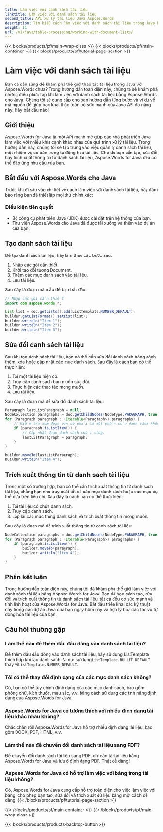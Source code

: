 ```yaml
---
title: Làm việc với danh sách tài liệu
linktitle: Làm việc với danh sách tài liệu
second_title: API xử lý tài liệu Java Aspose.Words
description: Tìm hiểu cách làm việc với danh sách tài liệu trong Java bằng Aspose.Words for Java. Hướng dẫn từng bước này bao gồm các ví dụ về mã nguồn để thao tác tài liệu hiệu quả.
weight: 11
url: /vi/java/table-processing/working-with-document-lists/
---
```


{{< blocks/products/pf/main-wrap-class >}}
{{< blocks/products/pf/main-container >}}
{{< blocks/products/pf/tutorial-page-section >}}

# Làm việc với danh sách tài liệu


Bạn đã sẵn sàng để khám phá thế giới thao tác tài liệu trong Java với Aspose.Words chưa? Trong hướng dẫn toàn diện này, chúng ta sẽ khám phá những điều phức tạp khi làm việc với danh sách tài liệu bằng Aspose.Words cho Java. Chúng tôi sẽ cung cấp cho bạn hướng dẫn từng bước và ví dụ về mã nguồn để giúp bạn khai thác toàn bộ sức mạnh của Java API đa năng này. Hãy bắt đầu nào!

## Giới thiệu

Aspose.Words for Java là một API mạnh mẽ giúp các nhà phát triển Java làm việc với nhiều khía cạnh khác nhau của quá trình xử lý tài liệu. Trong hướng dẫn này, chúng tôi sẽ tập trung vào việc quản lý danh sách tài liệu, một nhiệm vụ cơ bản trong tự động hóa tài liệu. Cho dù bạn cần tạo, sửa đổi hay trích xuất thông tin từ danh sách tài liệu, Aspose.Words for Java đều có thể đáp ứng nhu cầu của bạn.

## Bắt đầu với Aspose.Words cho Java

Trước khi đi sâu vào chi tiết về cách làm việc với danh sách tài liệu, hãy đảm bảo rằng bạn đã thiết lập mọi thứ chính xác:

### Điều kiện tiên quyết

- Bộ công cụ phát triển Java (JDK) được cài đặt trên hệ thống của bạn.
- Thư viện Aspose.Words cho Java đã được tải xuống và thêm vào dự án của bạn.

## Tạo danh sách tài liệu

Để tạo danh sách tài liệu, hãy làm theo các bước sau:

1. Nhập các gói cần thiết.
2. Khởi tạo đối tượng Document.
3. Thêm các mục danh sách vào tài liệu.
4. Lưu tài liệu.

Sau đây là đoạn mã mẫu để bạn bắt đầu:

```java
// Nhập các gói cần thiết
import com.aspose.words.*;

List list = doc.getLists().add(ListTemplate.NUMBER_DEFAULT);
builder.getListFormat().setList(list);
builder.writeln("Item 1");
builder.writeln("Item 2");
builder.writeln("Item 3");
```

## Sửa đổi danh sách tài liệu

Sau khi tạo danh sách tài liệu, bạn có thể cần sửa đổi danh sách bằng cách thêm, xóa hoặc cập nhật các mục danh sách. Sau đây là cách bạn có thể thực hiện:

1. Tải một tài liệu hiện có.
2. Truy cập danh sách bạn muốn sửa đổi.
3. Thực hiện các thao tác mong muốn.
4. Lưu tài liệu.

Sau đây là đoạn mã để sửa đổi danh sách tài liệu:

```java
Paragraph lastListParagraph = null;
NodeCollection paragraphs = doc.getChildNodes(NodeType.PARAGRAPH, true);
for (Paragraph paragraph : (Iterable<Paragraph>) paragraphs) {
    // Kiểm tra xem đoạn văn có phải là một phần của danh sách không.
    if (paragraph.isListItem()) {
        // Cập nhật đoạn danh sách cuối cùng.
        lastListParagraph = paragraph;
    }
}

builder.moveTo(lastListParagraph);
builder.writeln("Item 4");
```

## Trích xuất thông tin từ danh sách tài liệu

Trong một số trường hợp, bạn có thể cần trích xuất thông tin từ danh sách tài liệu, chẳng hạn như truy xuất tất cả các mục danh sách hoặc các mục cụ thể dựa trên tiêu chí. Sau đây là cách bạn có thể thực hiện:

1. Tải tài liệu có chứa danh sách.
2. Truy cập danh sách.
3. Lặp lại các mục trong danh sách và trích xuất thông tin mong muốn.

Sau đây là đoạn mã để trích xuất thông tin từ danh sách tài liệu:

```java
NodeCollection paragraphs = doc.getChildNodes(NodeType.PARAGRAPH, true);
for (Paragraph paragraph : (Iterable<Paragraph>) paragraphs) {
    if (paragraph.isListItem()) {
        builder.moveTo(paragraph);
        builder.writeln("Item 4");
    }
}
```

## Phần kết luận

Trong hướng dẫn toàn diện này, chúng tôi đã khám phá thế giới làm việc với danh sách tài liệu bằng Aspose.Words for Java. Bạn đã học cách tạo, sửa đổi và trích xuất thông tin từ danh sách tài liệu, tất cả đều có sức mạnh và tính linh hoạt của Aspose.Words for Java. Bắt đầu triển khai các kỹ thuật này trong các dự án Java của bạn ngay hôm nay và hợp lý hóa các tác vụ tự động hóa tài liệu của bạn.


## Câu hỏi thường gặp

### Làm thế nào để thêm dấu đầu dòng vào danh sách tài liệu?
 Để thêm dấu đầu dòng vào danh sách tài liệu, hãy sử dụng ListTemplate thích hợp khi tạo danh sách. Ví dụ: sử dụng`ListTemplate.BULLET_DEFAULT` thay vì`ListTemplate.NUMBER_DEFAULT`.

### Tôi có thể thay đổi định dạng của các mục danh sách không?
Có, bạn có thể tùy chỉnh định dạng của các mục danh sách, bao gồm phông chữ, kích thước, màu sắc, v.v. bằng cách sử dụng các tính năng định dạng của Aspose.Words for Java.

### Aspose.Words for Java có tương thích với nhiều định dạng tài liệu khác nhau không?
Chắc chắn rồi! Aspose.Words for Java hỗ trợ nhiều định dạng tài liệu, bao gồm DOCX, PDF, HTML, v.v.

### Làm thế nào để chuyển đổi danh sách tài liệu sang PDF?
Để chuyển đổi danh sách tài liệu sang PDF, chỉ cần tải tài liệu bằng Aspose.Words for Java và lưu ở định dạng PDF. Thật dễ dàng!

### Aspose.Words for Java có hỗ trợ làm việc với bảng trong tài liệu không?
Có, Aspose.Words for Java cung cấp hỗ trợ toàn diện cho việc làm việc với bảng, cho phép bạn tạo, sửa đổi và trích xuất dữ liệu bảng một cách dễ dàng.
{{< /blocks/products/pf/tutorial-page-section >}}

{{< /blocks/products/pf/main-container >}}
{{< /blocks/products/pf/main-wrap-class >}}

{{< blocks/products/products-backtop-button >}}
